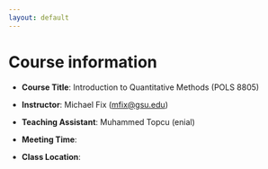 ```yaml
---
layout: default
---
```


# Course information

- **Course Title**: Introduction to Quantitative Methods (POLS 8805)

- **Instructor**: Michael Fix (mfix@gsu.edu)

- **Teaching Assistant**: Muhammed Topcu (enial)

- **Meeting Time**: 

- **Class Location**: 

